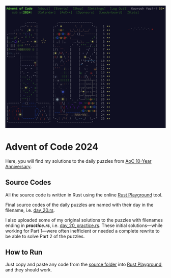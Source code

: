 ![AoC 2024](Advent_of_Code_2024.png)

# Advent of Code 2024

Here, ypu will find my solutions to the daily puzzles from [AoC 10-Year Anniversary](https://adventofcode.com/2024).

## Source Codes

All the source code is written in Rust using the online [Rust Playground](https://play.rust-lang.org) tool.

Final source codes of the daily puzzles are named with their day in the filename, i.e. [day_20.rs](https://github.com/kooroshvaziri/Advent-of-Code-2024/blob/main/src/day_20.rs).

I also uploaded some of my original solutions to the puzzles with filenames ending in **_practice.rs_**, i.e. [day_20_practice.rs](https://github.com/kooroshvaziri/Advent-of-Code-2024/blob/main/src/day_20_practice.rs). These initial solutions&mdash;while working for Part 1&mdash;were often inefficient or needed a complete rewrite to be able to solve Part 2 of the puzzles.


## How to Run

Just copy and paste any code from the [source folder](https://github.com/kooroshvaziri/Advent-of-Code-2024/blob/main/src/) into [Rust Playground](https://play.rust-lang.org), and they should work.
